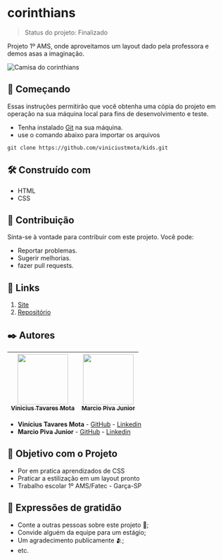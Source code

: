 # corinthians
> Status do projeto: Finalizado

Projeto 1º AMS, onde aproveitamos um layout dado pela professora e demos asas a imaginação.

![Camisa do corinthians](https://github.com/viniciustmota/corinthians/assets/106537834/f532043d-b556-4fae-a8e9-94d6efda596f)

## 🚀 Começando

Essas instruções permitirão que você obtenha uma cópia do projeto em operação na sua máquina local para fins de desenvolvimento e teste.

* Tenha instalado [Git](https://git-scm.com/) na sua máquina.
* use o comando abaixo para importar os arquivos
```
git clone https://github.com/viniciustmota/kids.git
```

## 🛠️ Construído com

* HTML
* CSS

## 📜 Contribuição 

Sinta-se à vontade para contribuir com este projeto. Você pode:

- Reportar problemas.
- Sugerir melhorias.
- fazer pull requests.

## 📎 Links 

1. [Site](https://corinthians-seven.vercel.app)
2. [Repositório](https://github.com/viniciustmota/corinthians)

## ✒️ Autores

| [<img src="https://avatars.githubusercontent.com/u/37356058?v=4" width=115><br><sub>Vinicius Tavares Mota</sub>](https://github.com/viniciustmota) |  [<img src="https://avatars.githubusercontent.com/u/30351153?v=4" width=115><br><sub>Marcio Piva Junior</sub>](https://github.com/marcioP457)
| :---: | :---: |

* **Vinícius Tavares Mota**  - [GitHub](https://github.com/viniciustmota) - [Linkedin](https://www.linkedin.com/in/viniciustmota/)
* **Marcio Piva Junior** - [GitHub](https://github.com/marcioP457) - [Linkedin](https://www.linkedin.com/in/m%C3%A1rcio-piva-junior-32a30a262/)

## 🎯 Objetivo com o Projeto

* Por em pratica aprendizados de CSS
* Praticar a estilização em um layout pronto
* Trabalho escolar 1º AMS/Fatec - Garça-SP

## 🎁 Expressões de gratidão

* Conte a outras pessoas sobre este projeto 📢;
* Convide alguém da equipe para um estágio;
* Um agradecimento publicamente 🫂;
* etc.

